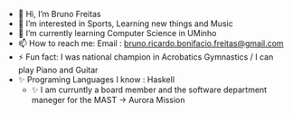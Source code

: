 - 👋 Hi, I’m Bruno Freitas
- 👀 I’m interested in Sports, Learning new things and Music
- 🌱 I’m currently learning Computer Science in UMinho
- 📫 How to reach me:  Email : bruno.ricardo.bonifacio.freitas@gmail.com
- ⚡ Fun fact: I was national champion in Acrobatics Gymnastics / I can play Piano and Guitar
- ✨ Programing Languages I know : Haskell
    - ✨ I am curruntly a board member and the software department maneger for the MAST -> Aurora Mission

<!---
Brocasq6/Brocasq6 is a ✨ special ✨ repository because its `README.md` (this file) appears on your GitHub profile.
You can click the Preview link to take a look at your changes.
--->
